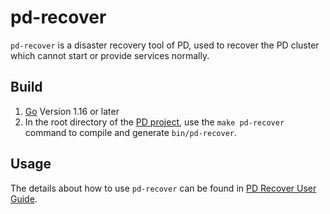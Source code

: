 # pd-recover

`pd-recover` is a disaster recovery tool of PD, used to recover the PD cluster which cannot start or provide services normally.

## Build

1. [Go](https://golang.org/) Version 1.16 or later
2. In the root directory of the [PD project](https://github.com/qiaohao9/pd), use the `make pd-recover` command to compile and generate `bin/pd-recover`.

## Usage

The details about how to use `pd-recover` can be found in [PD Recover User Guide](https://docs.pingcap.com/tidb/dev/pd-recover).
